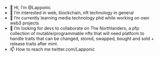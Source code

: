 - 👋 Hi, I’m @Lapponic
- 👀 I’m interested in web, blockchain, nft technology in general
- 🌱 I’m currently learning media technology phd while working on own web3 projects
- 💞️ I’m looking for devs to collaborate on The Northlanders, a pfp collection of mutable/programmable nfts that will need platform to handle traits that can be changed, stored, swapped, bought and sold + release traits after mint. 
- 📫 How to reach me twitter.com/Lapponic

<!---
Lapponic/Lapponic is a ✨ special ✨ repository because its `README.md` (this file) appears on your GitHub profile.
You can click the Preview link to take a look at your changes.
--->
